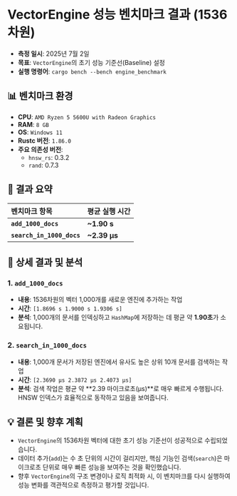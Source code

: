 # VectorEngine 성능 벤치마크 결과 (1536차원)

-   **측정 일시**: 2025년 7월 2일
-   **목표**: `VectorEngine`의 초기 성능 기준선(Baseline) 설정
-   **실행 명령어**: `cargo bench --bench engine_benchmark`

## 📊 벤치마크 환경

-   **CPU**: `AMD Ryzen 5 5600U with Radeon Graphics`
-   **RAM**: `8 GB`
-   **OS**: `Windows 11`
-   **Rustc 버전**: `1.86.0`
-   **주요 의존성 버전**:
    -   `hnsw_rs`: 0.3.2
    -   `rand`: 0.7.3

## 📝 결과 요약

| 벤치마크 항목 | 평균 실행 시간 |
| :--- | :--- |
| **`add_1000_docs`** | **~1.90 s** |
| **`search_in_1000_docs`** | **~2.39 µs** |

## 🔬 상세 결과 및 분석

### 1. `add_1000_docs`

-   **내용**: 1536차원의 벡터 1,000개를 새로운 엔진에 추가하는 작업
-   **시간**: `[1.8696 s 1.9000 s 1.9306 s]`
-   **분석**: 1,000개의 문서를 인덱싱하고 `HashMap`에 저장하는 데 평균 약 **1.90초**가 소요됩니다.

### 2. `search_in_1000_docs`

-   **내용**: 1,000개 문서가 저장된 엔진에서 유사도 높은 상위 10개 문서를 검색하는 작업
-   **시간**: `[2.3690 µs 2.3872 µs 2.4073 µs]`
-   **분석**: 검색 작업은 평균 약 **2.39 마이크로초(µs)**로 매우 빠르게 수행됩니다. HNSW 인덱스가 효율적으로 동작하고 있음을 보여줍니다.

## 💡 결론 및 향후 계획

-   `VectorEngine`의 1536차원 벡터에 대한 초기 성능 기준선이 성공적으로 수립되었습니다.
-   데이터 추가(`add`)는 수 초 단위의 시간이 걸리지만, 핵심 기능인 검색(`search`)은 마이크로초 단위로 매우 빠른 성능을 보여주는 것을 확인했습니다.
-   향후 `VectorEngine`의 구조 변경이나 로직 최적화 시, 이 벤치마크를 다시 실행하여 성능 변화를 객관적으로 측정하고 평가할 것입니다.